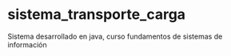 # sistema_transporte_carga
Sistema desarrollado en java, curso fundamentos de sistemas de información
